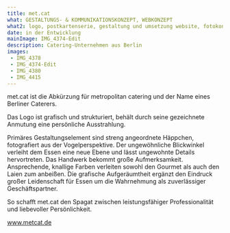 ```yaml
---
title: met.cat
what: GESTALTUNGS- & KOMMUNIKATIONSKONZEPT, WEBKONZEPT
what2: logo, postkartenserie, gestaltung und umsetzung website, fotokonzept, geschäftsausstattung, marketingstrategie, text
date: in der Entwicklung
mainImage: IMG_4374-Edit
description: Catering-Unternehmen aus Berlin
images:
 - IMG_4378
 - IMG_4374-Edit
 - IMG_4380
 - IMG_4415
---
```


met.cat ist die Abkürzung für metropolitan catering und der Name eines Berliner Caterers.

Das Logo ist grafisch und strukturiert, behält durch seine gezeichnete Anmutung eine persönliche Ausstrahlung.

Primäres Gestaltungselement sind streng angeordnete Häppchen, fotografiert aus der Vogelperspektive. Der ungewöhnliche Blickwinkel verleiht dem Essen eine neue Ebene und lässt ungewohnte Details hervortreten. Das Handwerk bekommt große Aufmerksamkeit.
Ansprechende, knallige Farben verleiten sowohl den Gourmet als auch den Laien zum anbeißen. Die grafische Aufgeräumtheit ergänzt den Eindruck großer Leidenschaft für Essen um die Wahrnehmung als zuverlässiger Geschäftspartner.

So schafft met.cat den Spagat zwischen leistungsfähiger Professionalität und liebevoller Persönlichkeit.

www.metcat.de

